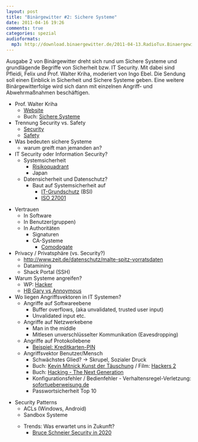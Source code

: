 ```yaml
---
layout: post
title: "Binärgewitter #2: Sichere Systeme"
date: 2011-04-16 19:26
comments: true
categories: spezial
audioformats:
  mp3: http://download.binaergewitter.de/2011-04-13.RadioTux.Binaergewitter.2.mp3
---
```


<p>Ausgabe 2 von Binärgewitter dreht sich rund um Sichere Systeme und grundlägende Begriffe von Sicherheit bzw. IT Security. Mit dabei sind Pfleidi, Felix und Prof. Walter Kriha, moderiert von Ingo Ebel. Die Sendung soll einen Einblick in Sicherheit und Sichere Systeme geben. Eine weitere Binärgewitterfolge wird sich dann mit einzelnen Angriff- und Abwehrmaßnahmen beschäftigen.</p>

<div>
<ul id="internal-source-marker_0.01693269656971097">
<li>Prof. Walter Kriha
<ul>
<li><a href="http://kriha.org">Website</a></li>
<li>Buch: <a href="http://www.amazon.de/gp/product/3540789588/ref=as_li_ss_tl?ie=UTF8&amp;tag=trektrip&amp;linkCode=as2&amp;camp=1638&amp;creative=19454&amp;creativeASIN=3540789588" target="_blank">Sichere Systeme</a></li>
</ul>
</li>
<li>Trennung Security vs. Safety
<ul>
<li><a href="http://en.wikipedia.org/wiki/Computer_security">Security</a></li>
<li><a href="http://en.wikipedia.org/wiki/Safety">Safety</a></li>
</ul>
</li>
<li>Was bedeuten sichere Systeme
<ul>
<li>warum greift man jemanden an?</li>
</ul>
</li>
<li>IT Security oder Information Security?
<ul>
<li>Systemsicherheit
<ul>
<li><a href="http://upload.wikimedia.org/wikipedia/commons/8/80/Risk_matrix_with_simple_quadrant_strategy.jpg">Risikoquadrant</a></li>
<li>Japan</li>
</ul>
</li>
<li>Datensicherheit und Datenschutz?
<ul>
<li>Baut auf Systemsicherheit auf
<ul>
<li><a href="https://www.bsi.bund.de/DE/Themen/ITGrundschutz/itgrundschutz_node.html">IT-Grundschutz</a> (BSI)</li>
<li><a href="http://iso27001security.com/">ISO 27001</a></li>
</ul>
</li>
</ul>
</li>
</ul>
</li>
</ul>
<ul>
<li>Vertrauen
<ul>
<li>In Software</li>
<li>In Benutzer(gruppen)</li>
<li>In Authoritäten
<ul>
<li>Signaturen</li>
<li>CA-Systeme
<ul>
<li><a href="http://www.f-secure.com/weblog/archives/00002128.html">Comodogate</a></li>
</ul>
</li>
</ul>
</li>
</ul>
  </li>
<li>Privacy / Privatsphäre (vs. Security?)
  <ul>
  <li><a href="http://www.zeit.de/datenschutz/malte-spitz-vorratsdaten">http://www.zeit.de/datenschutz/malte-spitz-vorratsdaten</a></li>
  <li>Datamining</li>
  <li>Shack Portal (SSH)</li>
  </ul>
  </li>
  <li>Warum Systeme angreifen?
  <ul>
  <li>WP: <a href="http://de.wikipedia.org/wiki/Hacker">Hacker</a></li>
  <li><a href="http://www.zdnet.de/news/wirtschaft_sicherheit_security_bericht__anonymous__hackt_sicherheitsfirma_story-39001024-41548071-1.htm">HB Gary vs Annoymous</a></li>
  </ul>
  </li>
  <li>Wo liegen Angriffsvektoren in IT Systemen?
  <ul>
  <li>Angriffe auf Softwareebene
  <ul>
  <li>Buffer overflows, (aka unvalidated, trusted user input)</li>
  <li>Unvalidated input etc.</li>
  </ul>
  </li>
  <li>Angriffe auf Netzwerkebene
  <ul>
  <li>Man in the middle</li>
  <li>Mitlesen unverschlüsselter Kommunikation (Eavesdropping)</li>
  </ul>
  </li>
  <li>Angriffe auf Protokollebene
  <ul>
  <li><a href="http://events.ccc.de/congress/2010/Fahrplan/events/4211.en.html">Beispiel: Kreditkarten-PIN</a></li>
  </ul>
  </li>
  <li>Angriffsvektor Benutzer/Mensch
  <ul>
  <li>Schwächstes Glied? -&gt; Skrupel, Sozialer Druck</li>
  <li>Buch: <a href="http://www.amazon.de/gp/product/3826615697/ref=as_li_ss_tl?ie=UTF8&amp;tag=trektrip&amp;linkCode=as2&amp;camp=1638&amp;creative=19454&amp;creativeASIN=3826615697" target="_blank">Kevin Mitnick Kunst der Täuschung</a> / Film: <a href="http://www.imdb.com/title/tt0159784/">Hackers 2</a></li>
  <li>Buch: <a href="http://www.amazon.de/gp/product/0596154577/ref=as_li_ss_tl?ie=UTF8&amp;tag=trektrip&amp;linkCode=as2&amp;camp=1638&amp;creative=19454&amp;creativeASIN=0596154577" target="_blank">Hacking - The Next Generation</a></li>
  <li>Konfigurationsfehler / Bedienfehler - Verhaltensregel-Verletzung: <a href="http://sofortueberweisung.de/">sofortueberweisung.de</a></li>
  <li>Passwortsicherheit Top 10</li>
  </ul>
  </li>
  </ul>
  </li>
  </ul>
  <ul>
  <li>Security Patterns
  <ul>
  <li>ACLs (Windows, Android)</li>
  <li>Sandbox Systeme</li>
  </ul>
  <div>
  <ul id="internal-source-marker_0.01693269656971097">
  <li>Trends: Was erwartet uns in Zukunft?
  <ul>
  <li><a href="http://www.schneier.com/blog/archives/2010/12/security_in_202.html" target="_blank">Bruce Schneier Security in 2020</a></li>
  </ul>
  </li>
  </ul>
  </div></li>
  </ul>
  </div>
